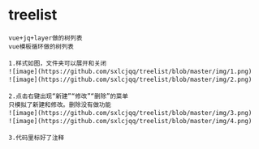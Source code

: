 # treelist
	vue+jq+layer做的树列表
	vue模板循环做的树列表
	
	1.样式如图，文件夹可以展开和关闭
	![image](https://github.com/sxlcjqq/treelist/blob/master/img/1.png)
	![image](https://github.com/sxlcjqq/treelist/blob/master/img/2.png)
	
	2.点击右键出现“新建”“修改”“删除”的菜单
	只模拟了新建和修改。删除没有做功能
	![image](https://github.com/sxlcjqq/treelist/blob/master/img/3.png)
	![image](https://github.com/sxlcjqq/treelist/blob/master/img/4.png)
	
	3.代码里标好了注释
